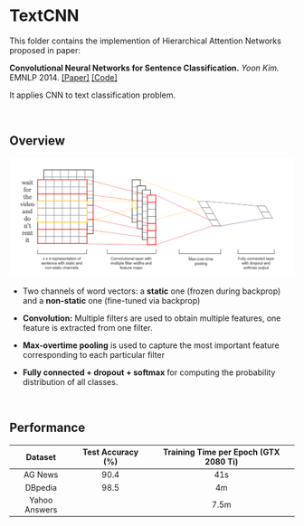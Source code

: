 # TextCNN

This folder contains the implemention of Hierarchical Attention Networks proposed in paper:

**Convolutional Neural Networks for Sentence Classification.** *Yoon Kim.* EMNLP 2014. [[Paper]](https://www.aclweb.org/anthology/D14-1181.pdf) [[Code]](https://github.com/yoonkim/CNN_sentence)

It applies CNN to text classification problem.

&nbsp;
## Overview

![TextCNN](../../docs/img/TextCNN.png)

- Two channels of word vectors: a **static** one (frozen during backprop) and a **non-static** one (fine-tuned via backprop)

- **Convolution:** Multiple filters are used to obtain multiple features, one feature is extracted from one filter.

- **Max-overtime pooling** is used to capture the most important feature corresponding to each particular filter

- **Fully connected + dropout + softmax** for computing the probability distribution of all classes.

&nbsp;
## Performance

|    Dataset    | Test Accuracy (%) | Training Time per Epoch (GTX 2080 Ti) |
| :-----------: | :---------------: | :-----------------------------------: |
|    AG News    |       90.4        |                  41s                  |
|    DBpedia    |       98.5        |                  4m                   |
| Yahoo Answers |                   |                 7.5m                  |